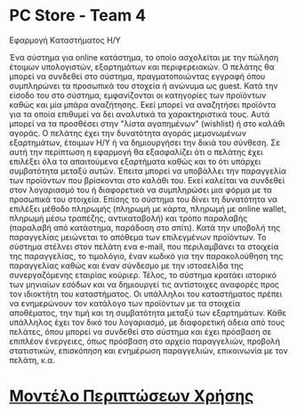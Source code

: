 # PC Store - Team 4

Εφαρμογή Kαταστήματος Η/Υ

Ένα σύστημα για online κατάστημα, το οποίο ασχολείται με την πώληση έτοιμων υπολογιστών, εξαρτημάτων και περιφερειακών.
Ο πελάτης θα μπορεί να συνδεθεί στο σύστημα, πραγματοποιώντας εγγραφή όπου συμπληρώνει τα προσωπικά του στοχεία ή ανώνυμα ως guest.
Κατά την είσοδο του στο σύστημα, εμφανίζονται οι κατηγορίες των προϊόντων καθώς και μία μπάρα αναζήτησης. Εκεί μπορεί να αναζητήσει προϊόντα για τα οποία επιθυμεί να δει αναλυτικά τα χαρακτηριστικά τους. Αυτά μπορεί να τα προσθέσει στην "λίστα αγαπημένων" (wishlist) ή στο καλάθι αγοράς.
Ο πελάτης έχει την δυνατότητα αγοράς μεμονωμένων εξαρτημάτων, έτοιμων Η/Υ ή να δημιουργήσει την δικιά του σύνθεση. Σε αυτή την περίπτωση η εφαρμογή θα εξασφαλίζει ότι ο πελάτης έχει επιλέξει όλα τα απαιτούμενα εξαρτήματα καθώς και το ότι υπάρχει συμβατότητα μεταξύ αυτών.
Έπειτα μπορεί να υποβάλλει την παραγγελία των προϊόντων που βρίσκονται στο καλάθι του. Εκεί καλείται να συνδεθεί στον λογαριασμό του ή διαφορετικά να συμπληρώσει μια φόρμα με τα προσωπικά του στοιχεία.
Επίσης το σύστημα του δίνει τη δυνατότητα να επιλέξει μέθοδο πληρωμής (πληρωμή με κάρτα, πληρωμή με online wallet, πληρωμή μέσω τραπέζης, αντικαταβολή) και τρόπο παραλαβής (παραλαβή από κατάστημα, παράδοση στο σπίτι).
Κατά την υποβολή της παραγγελίας μειώνεται το απόθεμα των επιλεγμένων προϊόντων.
Το σύστημα στέλνει στον πελάτη ενα e-mail, που περιλαμβάνει τα στοιχεία της παραγγελίας, το τιμολόγιο, έναν κωδικό για την παρακολούθηση της παραγγελίας καθώς και έναν σύνδεσμο με την ιστοσελίδα της συνεργαζόμενης εταιρίας κούριερ.
Τέλος, το σύστημα κρατάει ιστορικό των μηνιαίων εσόδων και να δημιουργεί τις αντίστοιχες αναφορές προς τον ιδιοκτήτη του καταστήματος.
Οι υπάλληλοι του καταστήματος πρέπει να ενημερώνουν τον κατάλογο των προϊόντων με τα στοιχεία αποθέματος, την τιμή και τη συμβατότητα μεταξύ των εξαρτημάτων.
Κάθε υπάλληλος έχει τον δικό του λογαριασμό, με διαφορετική άδεια από τους πελάτες, όπου μπορεί να συνδεθεί στο σύστημα και έχει πρόσβαση σε επιπλέον ένεργειες, όπως πρόσβαση στο αρχείο παραγγελιών, προβολή στατιστικών, επισκόπηση και ενημέρωση παραγγελιών, επικοινωνία με τον πελάτη, κ.α. 

# [<a href="https://gitlab.com/softeng-2019-20/pc-store/-/blob/master/use-case-model.md">Μοντέλο Περιπτώσεων Χρήσης</a>](https://gitlab.com/softeng-2019-20/pc-store/-/blob/master/use-case-model.md)